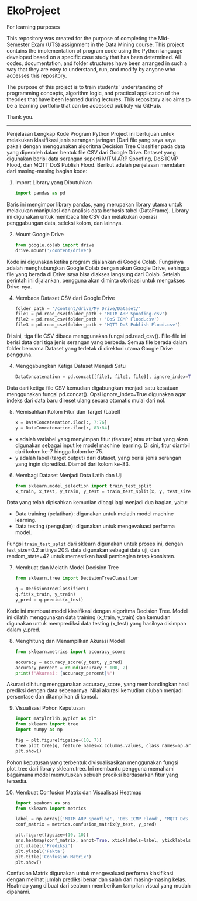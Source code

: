 # EkoProject
For learning purposes

This repository was created for the purpose of completing the Mid-Semester Exam (UTS) assignment in the Data Mining course. This project contains the implementation of program code using the Python language developed based on a specific case study that has been determined. All codes, documentation, and folder structures have been arranged in such a way that they are easy to understand, run, and modify by anyone who accesses this repository.

The purpose of this project is to train students' understanding of programming concepts, algorithm logic, and practical application of the theories that have been learned during lectures. This repository also aims to be a learning portfolio that can be accessed publicly via GitHub.

Thank you.

------------------------------------------------------------------------------------------------------------------------------------
Penjelasan Lengkap Kode Program Python
Project ini bertujuan untuk melakukan klasifikasi jenis serangan jaringan (Dari file yang saya saya pakai) dengan menggunakan algoritma Decision Tree Classifier pada data yang diperoleh dalam bentuk file CSV dari Google Drive. Dataset yang digunakan berisi data serangan seperti MITM ARP Spoofing, DoS ICMP Flood, dan MQTT DoS Publish Flood. Berikut adalah penjelasan mendalam dari masing-masing bagian kode:

1. Import Library yang Dibutuhkan
   ```python
   import pandas as pd
Baris ini mengimpor library pandas, yang merupakan library utama untuk melakukan manipulasi dan analisis data berbasis tabel (DataFrame). Library ini digunakan untuk membaca file CSV dan melakukan operasi penggabungan data, seleksi kolom, dan lainnya.

2. Mount Google Drive
   ```python
   from google.colab import drive
   drive.mount('/content/drive')
Kode ini digunakan ketika program dijalankan di Google Colab. Fungsinya adalah menghubungkan Google Colab dengan akun Google Drive, sehingga file yang berada di Drive saya bisa diakses langsung dari Colab. Setelah perintah ini dijalankan, pengguna akan diminta otorisasi untuk mengakses Drive-nya.

4. Membaca Dataset CSV dari Google Drive
   ```python
   folder_path = '/content/drive/My Drive/Dataset/'
   file1 = pd.read_csv(folder_path + 'MITM ARP Spoofing.csv')
   file2 = pd.read_csv(folder_path + 'DoS ICMP Flood.csv')
   file3 = pd.read_csv(folder_path + 'MQTT DoS Publish Flood.csv')
Di sini, tiga file CSV dibaca menggunakan fungsi pd.read_csv(). File-file ini berisi data dari tiga jenis serangan yang berbeda. Semua file berada dalam folder bernama Dataset yang terletak di direktori utama Google Drive pengguna.

4. Menggabungkan Ketiga Dataset Menjadi Satu
   ```python
   DataConcatenation = pd.concat([file1, file2, file3], ignore_index=True)
Data dari ketiga file CSV kemudian digabungkan menjadi satu kesatuan menggunakan fungsi pd.concat(). Opsi ignore_index=True digunakan agar indeks dari data baru direset ulang secara otomatis mulai dari nol.

5. Memisahkan Kolom Fitur dan Target (Label)
   ```python
   x = DataConcatenation.iloc[:, 7:76]
   y = DataConcatenation.iloc[:, 83:84]
- x adalah variabel yang menyimpan fitur (feature) atau atribut yang akan digunakan sebagai input ke model machine learning. Di sini, fitur diambil dari kolom ke-7 hingga kolom ke-75.
- y adalah label (target output) dari dataset, yang berisi jenis serangan yang ingin diprediksi. Diambil dari kolom ke-83.


6. Membagi Dataset Menjadi Data Latih dan Uji
   ```python
   from sklearn.model_selection import train_test_split
   x_train, x_test, y_train, y_test = train_test_split(x, y, test_size=0.2, random_state=42)
   
Data yang telah dipisahkan kemudian dibagi lagi menjadi dua bagian, yaitu:
- Data training (pelatihan): digunakan untuk melatih model machine learning.
- Data testing (pengujian): digunakan untuk mengevaluasi performa model.

Fungsi ```train_test_split``` dari sklearn digunakan untuk proses ini, dengan test_size=0.2 artinya 20% data digunakan sebagai data uji, dan random_state=42 untuk memastikan hasil pembagian tetap konsisten.

7. Membuat dan Melatih Model Decision Tree
   ```python
   from sklearn.tree import DecisionTreeClassifier

   q = DecisionTreeClassifier()
   q.fit(x_train, y_train)
   y_pred = q.predict(x_test)
Kode ini membuat model klasifikasi dengan algoritma Decision Tree. Model ini dilatih menggunakan data training (x_train, y_train) dan kemudian digunakan untuk memprediksi data testing (x_test) yang hasilnya disimpan dalam y_pred.

8. Menghitung dan Menampilkan Akurasi Model
   ```python
   from sklearn.metrics import accuracy_score

   accuracy = accuracy_score(y_test, y_pred)
   accuracy_percent = round(accuracy * 100, 2)
   print(f"Akurasi: {accuracy_percent}%")
Akurasi dihitung menggunakan accuracy_score, yang membandingkan hasil prediksi dengan data sebenarnya. Nilai akurasi kemudian diubah menjadi persentase dan ditampilkan di konsol.

9. Visualisasi Pohon Keputusan
   ```python
   import matplotlib.pyplot as plt
   from sklearn import tree
   import numpy as np

   fig = plt.figure(figsize=(10, 7))
   tree.plot_tree(q, feature_names=x.columns.values, class_names=np.array(['MITM ARP Spoofing', 'DoS ICMP Flood', 'MQTT DoS Publish Flood']), filled=True)
   plt.show()
Pohon keputusan yang terbentuk divisualisasikan menggunakan fungsi plot_tree dari library sklearn.tree. Ini membantu pengguna memahami bagaimana model memutuskan sebuah prediksi berdasarkan fitur yang tersedia.

10. Membuat Confusion Matrix dan Visualisasi Heatmap
    ```python
    import seaborn as sns
    from sklearn import metrics

    label = np.array(['MITM ARP Spoofing', 'DoS ICMP Flood', 'MQTT DoS Publish Flood'])
    conf_matrix = metrics.confusion_matrix(y_test, y_pred)

    plt.figure(figsize=(10, 10))
    sns.heatmap(conf_matrix, annot=True, xticklabels=label, yticklabels=label, cmap='Blues')
    plt.xlabel('Prediksi')
    plt.ylabel('Fakta')
    plt.title('Confusion Matrix')
    plt.show()
Confusion Matrix digunakan untuk mengevaluasi performa klasifikasi dengan melihat jumlah prediksi benar dan salah dari masing-masing kelas. Heatmap yang dibuat dari seaborn memberikan tampilan visual yang mudah dipahami.

